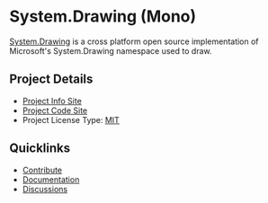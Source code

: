 # System.Drawing (Mono)

[System.Drawing](http://www.mono-project.com/Drawing) is a cross platform open source implementation of Microsoft's System.Drawing namespace used to draw.

## Project Details
* [Project Info Site](http://www.mono-project.com/Drawing)
* [Project Code Site](https://github.com/mono/mono/tree/master/mcs/class/System.Drawing)
* Project License Type: [MIT](https://github.com/jstedfast/MimeKit/blob/master/License.md)

## Quicklinks

* [Contribute](https://github.com/mono/mono/blob/master/CONTRIBUTING.md)
* [Documentation](http://docs.go-mono.com/?link=N%3aSystem.Drawing)
* [Discussions](http://go-mono.com/forums/)
